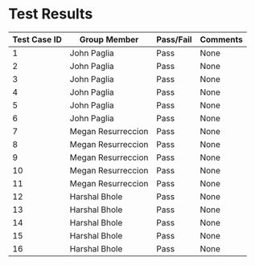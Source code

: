 # Test Results

| Test Case ID | Group Member           | Pass/Fail | Comments|
|--------------|------------------------|-----------|---------|
| 1            | John Paglia            | Pass      | None    |
| 2            | John Paglia            | Pass      | None    |
| 3            | John Paglia            | Pass      | None    |
| 4            | John Paglia            | Pass      | None    |
| 5            | John Paglia            | Pass      | None    |
| 6            | John Paglia            | Pass      | None    |
| 7            | Megan Resurreccion     | Pass      | None    |
| 8            | Megan Resurreccion     | Pass      | None    |
| 9            | Megan Resurreccion     | Pass      | None    |
| 10           | Megan Resurreccion     | Pass      | None    |
| 11           | Megan Resurreccion     | Pass      | None    |
| 12           | Harshal Bhole          | Pass      | None    |
| 13           | Harshal Bhole          | Pass      | None    |
| 14           | Harshal Bhole          | Pass      | None    |
| 15           | Harshal Bhole          | Pass      | None    |
| 16           | Harshal Bhole          | Pass      | None    |
